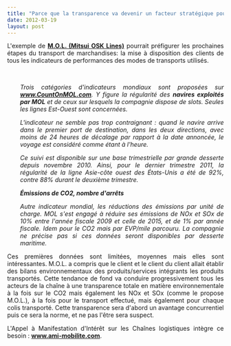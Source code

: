 ```yaml
---
title: "Parce que la transparence va devenir un facteur stratégique pour les entreprises du transport"
date: 2012-03-19
layout: post
---
```


<p style="text-align: justify">L'exemple de <a href="http://www.wk-transport-logistique.fr/actualites/actualites_detail.php?action=detail&val=51224&label_donnee=Lignes+conteneuris%26eacute;es%26nbsp;:+MOL+fournit+aux+chargeurs+des+indicateurs+de+performance&utm_source=twitterfeed&utm_medium=twitter" target="_blank"><strong>M.O.L. (Mitsui OSK Lines)</strong></a> pourrait préfigurer les prochaines étapes du transport de marchandises: la mise à disposition des clients de tous les indicateurs de performances des modes de transports utilisés. </p>  <!--more-->  <em> </em> <p style="text-align: justify;padding-left: 30px"><em>Trois catégories d'indicateurs mondiaux sont proposées sur <strong><a href="http://www.countonmol.com/" target="_blank">www.CountOnMOL.com</a></strong>. Y figure la régularité des <strong>navires exploités par MOL</strong> et de ceux sur lesquels la compagnie dispose de slots. Seules les lignes Est-Ouest sont concernées.</em><br /><em><strong></strong></em></p> <p style="text-align: justify;padding-left: 30px"><em>L'indicateur ne semble pas trop contraignant : quand le navire arrive  dans le premier port de destination, dans les deux directions, avec  moins de 24 heures de décalage par rapport à la date annoncée, le voyage  est considéré comme étant à l'heure.</em></p> <p style="text-align: justify;padding-left: 30px"><em>Ce suivi est disponible sur une base trimestrielle par grande  desserte depuis novembre 2010. Ainsi, pour le dernier trimestre 2011, la  régularité de la ligne Asie-côte ouest des États-Unis a été de 92%,  contre 88% durant le deuxième trimestre.</em></p> <p style="text-align: justify;padding-left: 30px"><em><strong>Émissions de CO2, nombre d'arrêts</strong></em></p> <p style="text-align: justify;padding-left: 30px"><em>Autre indicateur mondial, les réductions des émissions par unité de  charge. MOL s'est engagé à réduire ses émissions de NOx et SOx de 10%  entre l'année fiscale 2009 et celle de 2015, et de 1% par année fiscale.  Idem pour le CO2 mais par EVP/mile parcouru. La compagnie ne précise  pas si ces données seront disponibles par desserte maritime.</em></p> <p style="text-align: justify">Ces premières données sont limitées, moyennes mais elles sont intéressantes. M.O.L. a compris que le client et le client du client allait établir des bilans environnementaux des produits/services intégrants les produits transportés. Cette tendance de fond va conduire progressivement tous les acteurs de la chaîne à une transparence totale en matière environnementale à la fois sur le CO2 mais également les NOx et SOx (comme le propose M.O.L.), à la fois pour le transport effectué, mais également pour chaque colis transporté. Cette transparence sera d'abord un avantage concurrentiel puis ce sera la norme, et ne pas l'être sera suspect.</p> <p style="text-align: justify">L'Appel à Manifestation d'Intérêt sur les Chaînes logistiques intègre ce besoin : <a href="http://www.ami-mobilite.com" target="_blank"><strong>www.ami-mobilite.com</strong></a>.</p> <p style="text-align: justify"> </p>